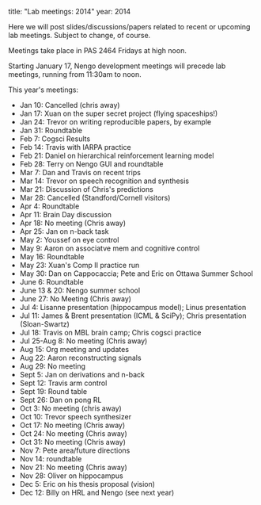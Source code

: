 title: "Lab meetings: 2014"
year: 2014

Here we will post slides/discussions/papers related to recent
or upcoming lab meetings.
Subject to change, of course.

Meetings take place in PAS 2464 Fridays at high noon.

Starting January 17, Nengo development meetings
will precede lab meetings, running from 11:30am to noon.

This year's meetings:

- Jan 10: Cancelled (chris away)
- Jan 17: Xuan on the super secret project (flying spaceships!)
- Jan 24: Trevor on writing reproducible papers, by example
- Jan 31: Roundtable
- Feb 7: Cogsci Results
- Feb 14: Travis with IARPA practice
- Feb 21: Daniel on hierarchical reinforcement learning model
- Feb 28: Terry on Nengo GUI and roundtable
- Mar 7: Dan and Travis on recent trips
- Mar 14: Trevor on speech recognition and synthesis
- Mar 21: Discussion of Chris's predictions
- Mar 28: Cancelled (Standford/Cornell visitors)
- Apr 4: Roundtable
- Apr 11: Brain Day discussion
- Apr 18: No meeting (Chris away)
- Apr 25: Jan on n-back task
- May 2: Youssef on eye control
- May 9: Aaron on associatve mem and cognitive control
- May 16: Roundtable
- May 23: Xuan's Comp II practice run
- May 30: Dan on Cappocaccia; Pete and Eric on Ottawa Summer School
- June 6: Roundtable
- June 13 & 20: Nengo summer school
- June 27: No Meeting (Chris away)
- Jul 4: Lisanne presentation (hippocampus model); Linus presentation
- Jul 11: James & Brent presentation (ICML & SciPy); Chris presentation (Sloan-Swartz)
- Jul 18: Travis on MBL brain camp; Chris cogsci practice
- Jul 25-Aug 8: No meeting (Chris away)
- Aug 15: Org meeting and updates
- Aug 22: Aaron reconstructing signals
- Aug 29: No meeting
- Sept 5: Jan on derivations and n-back
- Sept 12: Travis arm control
- Sept 19: Round table
- Sept 26: Dan on pong RL
- Oct 3: No meeting (chris away)
- Oct 10: Trevor speech synthesizer
- Oct 17: No meeting (Chris away)
- Oct 24: No meeting (Chris away)
- Oct 31: No meeting (Chris away)
- Nov 7: Pete area/future directions
- Nov 14: roundtable
- Nov 21: No meeting (Chris away)
- Nov 28: Oliver on hippocampus
- Dec 5: Eric on his thesis proposal (vision)
- Dec 12: Billy on HRL and Nengo
(see next year)
